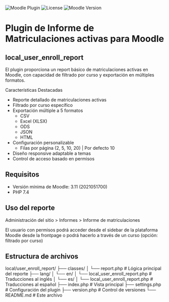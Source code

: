 ![Moodle Plugin](https://img.shields.io/badge/Moodle-Plugin-brightgreen)
![License](https://img.shields.io/badge/License-GPLv3-blue)
![Moodle Version](https://img.shields.io/badge/Moodle-3.10%2B-orange)

# Plugin de Informe de Matriculaciones activas para Moodle
## local_user_enroll_report

El plugin proporciona un report básico de matriculaciones activas en Moodle, con capacidad de filtrado por curso y exportación en múltiples formatos.

Características Destacadas
- Reporte detallado de matriculaciones activas
- Filtrado por curso específico
- Exportación múltiple a 5 formatos
	- CSV
	- Excel (XLSX)
	- ODS
	- JSON
	- HTML
- Configuración personalizable
	- Filas por página (2, 5, 10, 20) | Por defecto 10
- Diseño responsive adaptable a temas
- Control de acceso basado en permisos

## Requisitos
- Versión mínima de Moodle: 3.11 (2021051700)
- PHP 7.4

## Uso del reporte
Administración del sitio > Informes > Informe de matriculaciones

El usuario con permisos podrá acceder desde el sidebar de la plataforma Moodle desde la frontpage o podrá hacerlo a través de un curso (opción: filtrado por curso)

## Estructura de archivos
local/user_enroll_report/
├── classes/
│   └── report.php         # Lógica principal del reporte
├── lang/
│   └── en/
│       └── local_user_enroll_report.php   # Traducciones al inglés
│   └── es/
│       └── local_user_enroll_report.php   # Traducciones al español
├── index.php              # Vista principal
├── settings.php           # Configuración del plugin
├── version.php            # Control de versiones
└── README.md              # Este archivo
